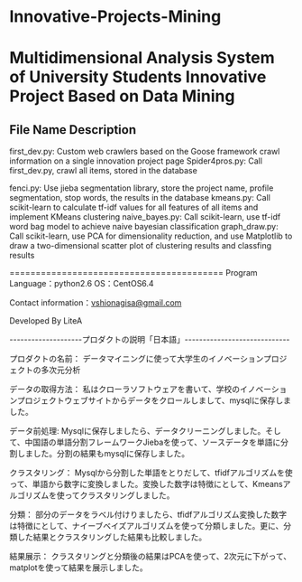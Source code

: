 # Innovative-Projects-Mining
Multidimensional Analysis System of University Students 
Innovative Project Based on Data Mining
=========================================
File Name          Description
-----------------------------------------
first_dev.py:      Custom web crawlers based on the Goose framework crawl
                   information on a single innovation project page
Spider4pros.py:    Call first_dev.py, crawl all items, stored in the database

fenci.py:          Use jieba segmentation library, store the project name, 
                   profile segmentation, stop words, the results in the database
kmeans.py:         Call scikit-learn to calculate tf-idf values for all features
                   of all items and implement KMeans clustering
naive_bayes.py:    Call scikit-learn, use tf-idf word bag model to achieve naive
                   bayesian classification
graph_draw.py:     Call scikit-learn, use PCA for dimensionality reduction, and
                   use Matplotlib to draw a two-dimensional scatter plot of 
                   clustering results and classfing results

=========================================
Program Language：python2.6
OS：CentOS6.4

Contact information：vshionagisa@gmail.com







Developed By
LiteA






--------------------プロダクトの説明「日本語」-----------------------------


プロダクトの名前：
データマイニングに使って大学生のイノベーションプロジェクトの多次元分析

データの取得方法：
私はクローラソフトウェアを書いて、学校のイノベーションプロジェクトウェブサイトからデータをクロールしまして、mysqlに保存しました。

データ前処理:
Mysqlに保存しましたら、データクリーニングしました。そして、中国語の単語分割フレームワークJiebaを使って、ソースデータを単語に分割しました。分割の結果もmysqlに保存しました。

クラスタリング：
Mysqlから分割した単語をとりだして、tfidfアルゴリズムを使って、単語から数字に変換しました。変換した数字は特徴にとして、Kmeansアルゴリズムを使ってクラスタリングしました。

分類：
部分のデータをラベル付けりましたら、tfidfアルゴリズム変換した数字は特徴にとして、ナイーブベイズアルゴリズムを使って分類しました。更に、分類した結果とクラスタリングした結果も比較しました。

結果展示：
クラスタリングと分類後の結果はPCAを使って、2次元に下がって、matplotを使って結果を展示しました。
